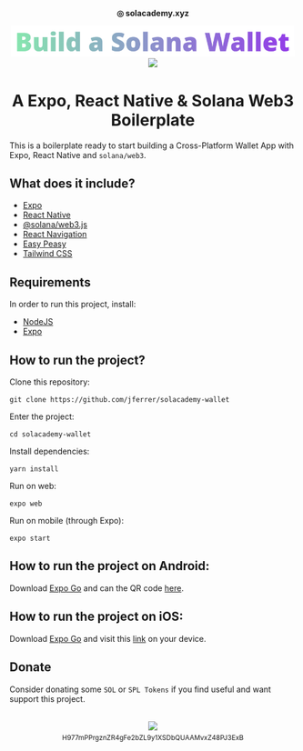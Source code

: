 <p align="center">
  <strong>◎ solacademy.xyz</strong>
</p>
<p align="center">
  <img src="./assets/images/build-a-solana-wallet-app.png" width="500" />
  <br />
  <img src="https://www.solacademy.xyz/_next/image?url=%2Fcross-platform-solana-wallet-app.png&w=640&q=75" width="400" />
</p>

<h1 align="center">A Expo, React Native & Solana Web3 Boilerplate</h1>

This is a boilerplate ready to start building a Cross-Platform Wallet App with Expo, React Native and `solana/web3`.

## What does it include?

- [Expo](https://expo.dev/)
- [React Native](https://reactnative.dev/)
- [@solana/web3.js](https://solana-labs.github.io/solana-web3.js/)
- [React Navigation](https://reactnavigation.org/)
- [Easy Peasy](https://easy-peasy.vercel.app/)
- [Tailwind CSS](https://tailwindcss.com/)

## Requirements

In order to run this project, install:

- [NodeJS](https://nodejs.org/)
- [Expo](https://expo.dev/)


## How to run the project?

Clone this repository:

```
git clone https://github.com/jferrer/solacademy-wallet
```

Enter the project:

```
cd solacademy-wallet
```

Install dependencies:

```
yarn install
```

Run on web:

```
expo web
```

Run on mobile (through Expo):

```
expo start
```

## How to run the project on Android:

Download [Expo Go](https://play.google.com/store/apps/details?id=host.exp.exponent&referrer=www) and can the QR code [here](https://expo.dev/).

## How to run the project on iOS:

Download [Expo Go](https://apps.apple.com/app/apple-store/id982107779) and visit this [link](exp://exp.host/@moviendome/solacademy-wallet?release-channel=default) on your device.


## Donate

Consider donating some `SOL` or `SPL Tokens` if you find useful and want support this project.


<p align="center">
  <br />
  <img src="https://www.solacademy.xyz/_next/image?url=%2Fqrcode.svg&w=256&q=75" width="100" />
  <br />
  <small>H977mPPrgznZR4gFe2bZL9y1XSDbQUAAMvxZ48PJ3ExB</small>
</p>
